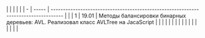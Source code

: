 |       |                                                                                     |  |  |
| - | ----- | ----------------------------------------------------------------------------------- |  |
| 1  | 19.01      | Методы балансировки бинарных деревьев: AVL. Реализовал класс AVLTree на JacaScript                                                                                     |  |
|    |            |                                                                                                                                                                        |  |
|    |            |                                                                                                                                                                        |  |
|    |            |                                                                                                                                                                        |  |
